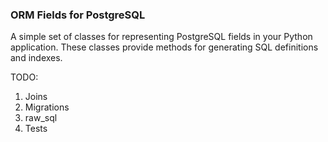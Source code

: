### ORM Fields for PostgreSQL

A simple set of classes for representing PostgreSQL fields in your Python application. These classes provide methods for generating SQL definitions and indexes.


TODO:

1) Joins
2) Migrations
3) raw_sql
4) Tests

